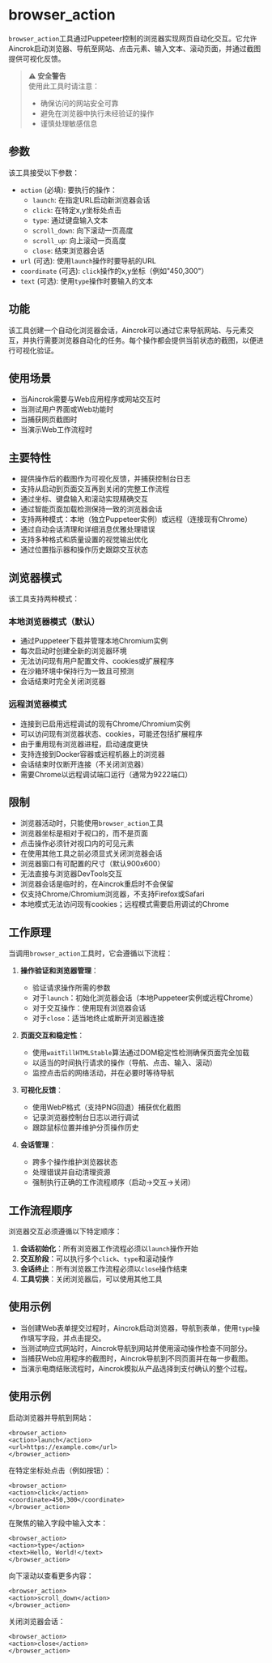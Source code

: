 # browser_action

`browser_action`工具通过Puppeteer控制的浏览器实现网页自动化交互。它允许Aincrok启动浏览器、导航至网站、点击元素、输入文本、滚动页面，并通过截图提供可视化反馈。

> **⚠️ 安全警告**  
> 使用此工具时请注意：
>
> - 确保访问的网站安全可靠
> - 避免在浏览器中执行未经验证的操作
> - 谨慎处理敏感信息

## 参数

该工具接受以下参数：

- `action` (必填): 要执行的操作：
    - `launch`: 在指定URL启动新浏览器会话
    - `click`: 在特定x,y坐标处点击
    - `type`: 通过键盘输入文本
    - `scroll_down`: 向下滚动一页高度
    - `scroll_up`: 向上滚动一页高度
    - `close`: 结束浏览器会话
- `url` (可选): 使用`launch`操作时要导航的URL
- `coordinate` (可选): `click`操作的x,y坐标（例如"450,300"）
- `text` (可选): 使用`type`操作时要输入的文本

## 功能

该工具创建一个自动化浏览器会话，Aincrok可以通过它来导航网站、与元素交互，并执行需要浏览器自动化的任务。每个操作都会提供当前状态的截图，以便进行可视化验证。

## 使用场景

- 当Aincrok需要与Web应用程序或网站交互时
- 当测试用户界面或Web功能时
- 当捕获网页截图时
- 当演示Web工作流程时

## 主要特性

- 提供操作后的截图作为可视化反馈，并捕获控制台日志
- 支持从启动到页面交互再到关闭的完整工作流程
- 通过坐标、键盘输入和滚动实现精确交互
- 通过智能页面加载检测保持一致的浏览器会话
- 支持两种模式：本地（独立Puppeteer实例）或远程（连接现有Chrome）
- 通过自动会话清理和详细消息优雅处理错误
- 支持多种格式和质量设置的视觉输出优化
- 通过位置指示器和操作历史跟踪交互状态

## 浏览器模式

该工具支持两种模式：

### 本地浏览器模式（默认）

- 通过Puppeteer下载并管理本地Chromium实例
- 每次启动时创建全新的浏览器环境
- 无法访问现有用户配置文件、cookies或扩展程序
- 在沙箱环境中保持行为一致且可预测
- 会话结束时完全关闭浏览器

### 远程浏览器模式

- 连接到已启用远程调试的现有Chrome/Chromium实例
- 可以访问现有浏览器状态、cookies，可能还包括扩展程序
- 由于重用现有浏览器进程，启动速度更快
- 支持连接到Docker容器或远程机器上的浏览器
- 会话结束时仅断开连接（不关闭浏览器）
- 需要Chrome以远程调试端口运行（通常为9222端口）

## 限制

- 浏览器活动时，只能使用`browser_action`工具
- 浏览器坐标是相对于视口的，而不是页面
- 点击操作必须针对视口内的可见元素
- 在使用其他工具之前必须显式关闭浏览器会话
- 浏览器窗口有可配置的尺寸（默认900x600）
- 无法直接与浏览器DevTools交互
- 浏览器会话是临时的，在Aincrok重启时不会保留
- 仅支持Chrome/Chromium浏览器，不支持Firefox或Safari
- 本地模式无法访问现有cookies；远程模式需要启用调试的Chrome

## 工作原理

当调用`browser_action`工具时，它会遵循以下流程：

1. **操作验证和浏览器管理**：

    - 验证请求操作所需的参数
    - 对于`launch`：初始化浏览器会话（本地Puppeteer实例或远程Chrome）
    - 对于交互操作：使用现有浏览器会话
    - 对于`close`：适当地终止或断开浏览器连接

2. **页面交互和稳定性**：

    - 使用`waitTillHTMLStable`算法通过DOM稳定性检测确保页面完全加载
    - 以适当的时间执行请求的操作（导航、点击、输入、滚动）
    - 监控点击后的网络活动，并在必要时等待导航

3. **可视化反馈**：

    - 使用WebP格式（支持PNG回退）捕获优化截图
    - 记录浏览器控制台日志以进行调试
    - 跟踪鼠标位置并维护分页操作历史

4. **会话管理**：
    - 跨多个操作维护浏览器状态
    - 处理错误并自动清理资源
    - 强制执行正确的工作流程顺序（启动→交互→关闭）

## 工作流程顺序

浏览器交互必须遵循以下特定顺序：

1. **会话初始化**：所有浏览器工作流程必须以`launch`操作开始
2. **交互阶段**：可以执行多个`click`、`type`和滚动操作
3. **会话终止**：所有浏览器工作流程必须以`close`操作结束
4. **工具切换**：关闭浏览器后，可以使用其他工具

## 使用示例

- 当创建Web表单提交过程时，Aincrok启动浏览器，导航到表单，使用`type`操作填写字段，并点击提交。
- 当测试响应式网站时，Aincrok导航到网站并使用滚动操作检查不同部分。
- 当捕获Web应用程序的截图时，Aincrok导航到不同页面并在每一步截图。
- 当演示电商结账流程时，Aincrok模拟从产品选择到支付确认的整个过程。

## 使用示例

启动浏览器并导航到网站：

```
<browser_action>
<action>launch</action>
<url>https://example.com</url>
</browser_action>
```

在特定坐标处点击（例如按钮）：

```
<browser_action>
<action>click</action>
<coordinate>450,300</coordinate>
</browser_action>
```

在聚焦的输入字段中输入文本：

```
<browser_action>
<action>type</action>
<text>Hello, World!</text>
</browser_action>
```

向下滚动以查看更多内容：

```
<browser_action>
<action>scroll_down</action>
</browser_action>
```

关闭浏览器会话：

```
<browser_action>
<action>close</action>
</browser_action>
```
